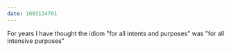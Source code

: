 ```yaml
---
date: 1693134701
---
```


For years I have thought the idiom "for all intents and purposes" was "for all intensive purposes"
